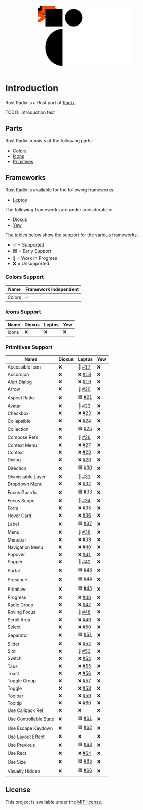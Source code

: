 <p align="center">
    <img src="./images/logo.svg" width="300" height="200" alt="Rust Radix Logo">
</p>

# Introduction

Rust Radix is a Rust port of [Radix](https://www.radix-ui.com/primitives).

TODO: introduction text

## Parts

Rust Radix consists of the following parts:

-   [Colors](./colors)
-   [Icons](./icons)
-   [Primitives](./primitives)

## Frameworks

Rust Radix is available for the following frameworks:

-   [Leptos](https://leptos.dev/)

The following frameworks are under consideration:

-   [Dioxus](https://dioxuslabs.com/)
-   [Yew](https://yew.rs/)

The tables below show the support for the various frameworks.

-   ✅ = Supported
-   🟦 = Early Support
-   🚧 = Work In Progress
-   ❌ = Unsupported

### Colors Support

| Name   | Framework Independent |
| ------ | --------------------- |
| Colors | ✅                    |

### Icons Support

| Name  | Dioxus | Leptos | Yew |
| ----- | ------ | ------ | --- |
| Icons | ❌     | ❌     | ❌  |

### Primitives Support

| Name                   | Dioxus | Leptos                                                  | Yew |
| ---------------------- | ------ | ------------------------------------------------------- | --- |
| Accessible Icon        | ❌     | 🚧 [#17](https://github.com/RustForWeb/radix/issues/17) | ❌  |
| Accordion              | ❌     | ❌ [#18](https://github.com/RustForWeb/radix/issues/18) | ❌  |
| Alert Dialog           | ❌     | ❌ [#19](https://github.com/RustForWeb/radix/issues/19) | ❌  |
| Arrow                  | ❌     | 🚧 [#20](https://github.com/RustForWeb/radix/issues/20) | ❌  |
| Aspect Ratio           | ❌     | 🟦 [#21](https://github.com/RustForWeb/radix/issues/21) | ❌  |
| Avatar                 | ❌     | 🚧 [#22](https://github.com/RustForWeb/radix/issues/22) | ❌  |
| Checkbox               | ❌     | ❌ [#23](https://github.com/RustForWeb/radix/issues/23) | ❌  |
| Collapsible            | ❌     | ❌ [#24](https://github.com/RustForWeb/radix/issues/24) | ❌  |
| Collection             | ❌     | 🟦 [#25](https://github.com/RustForWeb/radix/issues/25) | ❌  |
| Compose Refs           | ❌     | 🚧 [#26](https://github.com/RustForWeb/radix/issues/26) | ❌  |
| Context Menu           | ❌     | ❌ [#27](https://github.com/RustForWeb/radix/issues/27) | ❌  |
| Context                | ❌     | ❌ [#28](https://github.com/RustForWeb/radix/issues/28) | ❌  |
| Dialog                 | ❌     | ❌ [#29](https://github.com/RustForWeb/radix/issues/29) | ❌  |
| Direction              | ❌     | 🟦 [#30](https://github.com/RustForWeb/radix/issues/30) | ❌  |
| Dismissable Layer      | ❌     | 🚧 [#31](https://github.com/RustForWeb/radix/issues/31) | ❌  |
| Dropdown Menu          | ❌     | ❌ [#32](https://github.com/RustForWeb/radix/issues/32) | ❌  |
| Focus Guards           | ❌     | 🟦 [#33](https://github.com/RustForWeb/radix/issues/33) | ❌  |
| Focus Scope            | ❌     | 🚧 [#34](https://github.com/RustForWeb/radix/issues/34) | ❌  |
| Form                   | ❌     | ❌ [#35](https://github.com/RustForWeb/radix/issues/35) | ❌  |
| Hover Card             | ❌     | ❌ [#36](https://github.com/RustForWeb/radix/issues/36) | ❌  |
| Label                  | ❌     | 🟦 [#37](https://github.com/RustForWeb/radix/issues/37) | ❌  |
| Menu                   | ❌     | 🚧 [#38](https://github.com/RustForWeb/radix/issues/38) | ❌  |
| Menubar                | ❌     | ❌ [#39](https://github.com/RustForWeb/radix/issues/39) | ❌  |
| Navigation Menu        | ❌     | ❌ [#40](https://github.com/RustForWeb/radix/issues/40) | ❌  |
| Popover                | ❌     | ❌ [#41](https://github.com/RustForWeb/radix/issues/41) | ❌  |
| Popper                 | ❌     | 🚧 [#42](https://github.com/RustForWeb/radix/issues/42) | ❌  |
| Portal                 | ❌     | 🟦 [#43](https://github.com/RustForWeb/radix/issues/43) | ❌  |
| Presence               | ❌     | 🟦 [#44](https://github.com/RustForWeb/radix/issues/44) | ❌  |
| Primitive              | ❌     | 🟦 [#45](https://github.com/RustForWeb/radix/issues/45) | ❌  |
| Progress               | ❌     | ❌ [#46](https://github.com/RustForWeb/radix/issues/46) | ❌  |
| Radio Group            | ❌     | ❌ [#47](https://github.com/RustForWeb/radix/issues/47) | ❌  |
| Roving Focus           | ❌     | 🚧 [#48](https://github.com/RustForWeb/radix/issues/48) | ❌  |
| Scroll Area            | ❌     | ❌ [#49](https://github.com/RustForWeb/radix/issues/49) | ❌  |
| Select                 | ❌     | ❌ [#50](https://github.com/RustForWeb/radix/issues/50) | ❌  |
| Separator              | ❌     | 🟦 [#51](https://github.com/RustForWeb/radix/issues/51) | ❌  |
| Slider                 | ❌     | ❌ [#52](https://github.com/RustForWeb/radix/issues/52) | ❌  |
| Slot                   | ❌     | 🚧 [#53](https://github.com/RustForWeb/radix/issues/53) | ❌  |
| Switch                 | ❌     | ❌ [#54](https://github.com/RustForWeb/radix/issues/54) | ❌  |
| Tabs                   | ❌     | ❌ [#55](https://github.com/RustForWeb/radix/issues/55) | ❌  |
| Toast                  | ❌     | ❌ [#56](https://github.com/RustForWeb/radix/issues/56) | ❌  |
| Toggle Group           | ❌     | ❌ [#57](https://github.com/RustForWeb/radix/issues/57) | ❌  |
| Toggle                 | ❌     | ❌ [#58](https://github.com/RustForWeb/radix/issues/58) | ❌  |
| Toolbar                | ❌     | ❌ [#59](https://github.com/RustForWeb/radix/issues/59) | ❌  |
| Tooltip                | ❌     | ❌ [#60](https://github.com/RustForWeb/radix/issues/60) | ❌  |
| Use Callback Ref       | ❌     | ❌                                                      | ❌  |
| Use Controllable State | ❌     | 🟦 [#61](https://github.com/RustForWeb/radix/issues/61) | ❌  |
| Use Escape Keydown     | ❌     | 🟦 [#62](https://github.com/RustForWeb/radix/issues/62) | ❌  |
| Use Layout Effect      | ❌     | ❌                                                      | ❌  |
| Use Previous           | ❌     | 🟦 [#63](https://github.com/RustForWeb/radix/issues/63) | ❌  |
| Use Rect               | ❌     | ❌ [#64](https://github.com/RustForWeb/radix/issues/64) | ❌  |
| Use Size               | ❌     | 🟦 [#65](https://github.com/RustForWeb/radix/issues/65) | ❌  |
| Visually Hidden        | ❌     | 🟦 [#66](https://github.com/RustForWeb/radix/issues/66) | ❌  |

## License

This project is available under the [MIT license](https://github.com/RustForWeb/radix/blob/main/LICENSE.md).
